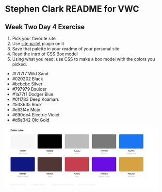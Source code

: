 # Stephen Clark README for VWC

## Week Two Day 4 Exercise

1. Pick your favorite site
2. Use [site pallet](http://palette.site/) plugin on it
3. Save that palette in your readme of your personal site
4. Read the [intro of CSS Box model](https://developer.mozilla.org/en-US/docs/Web/CSS/CSS_Box_Model/Introduction_to_the_CSS_box_model)
5. Using what you read, use CSS to make a box model with the colors you picked.

- #f7f7f7 Wild Sand
- #020202 Black
- #bcbcbc Silver
- #797979 Boulder
- #1a77f1 Dodger Blue
- #0f1783 Deep Koamaru
- #503635 Rock
- #c63f4e Mojo
- #690de4 Electric Violet
- #d6a342 Old Gold

![site-pallette screenshot using YouTube colors](images/site-pallette.JPG)